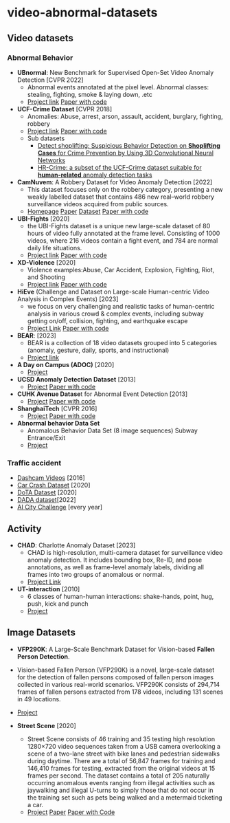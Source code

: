 # video-abnormal-datasets
## Video datasets

### Abnormal Behavior

* **UBnormal**: New Benchmark for Supervised Open-Set Video Anomaly Detection [CVPR 2022]
  * Abnormal events annotated at the pixel level. Abnormal classes: stealing, fighting, smoke & laying down, .etc
  * [Project link]( https://github.com/lilygeorgescu/UBnormal/) [Paper with code](https://paperswithcode.com/dataset/ubnormal)
* **UCF-Crime Dataset** [CVPR 2018]
  * Anomalies: Abuse, arrest, arson, assault, accident, burglary, fighting, robbery 
  * [Project link](https://www.crcv.ucf.edu/research/real-world-anomaly-detection-in-surveillance-videos/) [Paper with code](https://paperswithcode.com/sota/anomaly-detection-in-surveillance-videos-on)
  * Sub datasets
    * [Detect shoplifting: Suspicious Behavior Detection on **Shoplifting Cases** for Crime Prevention by Using 3D Convolutional Neural Networks](https://arxiv.org/pdf/2005.02142v1.pdf)
    * [HR-Crime:  a subset of the UCF-Crime dataset suitable for **human-related** anomaly detection tasks](https://arxiv.org/pdf/2108.00246v1.pdf)
* **CamNuvem**: A Robbery Dataset for Video Anomaly Detection [2022] 
  * This dataset focuses only on the robbery category, presenting a new weakly labelled dataset that contains 486 new real–world robbery surveillance videos acquired from public sources.
  * [Homepage](https://www.mdpi.com/1424-8220/22/24/10016) [Paper](https://www.mdpi.com/1424-8220/22/24/10016) [Dataset](https://drive.google.com/drive/folders/1LA5OYMXG8rmymJaZ-Moji6Ke6YNGuAyF?usp=sharing) [Paper with code](https://paperswithcode.com/dataset/camnuvem-dataset)
* **UBI-Fights** [2020]
  * the UBI-Fights dataset is a unique new large-scale dataset of 80 hours of video fully annotated at the frame level. Consisting of 1000 videos, where 216 videos contain a fight event, and 784 are normal daily life situations.
  * [Project link](http://socia-lab.di.ubi.pt/EventDetection/) [Paper with code](https://paperswithcode.com/dataset/ubi-fights)
* **XD-Violence** [2020]
  * Violence examples:Abuse, Car Accident, Explosion, Fighting, Riot, and Shooting
  * [Project link](https://roc-ng.github.io/XD-Violence/) [Paper with code](https://paperswithcode.com/dataset/xd-violence)
* **HiEve** (Challenge and Dataset on Large-scale Human-centric Video Analysis in Complex Events) [2023]
  * we focus on very challenging and realistic tasks of human-centric analysis in various crowd & complex events, including subway getting on/off, collision, fighting, and earthquake escape
  * [Project Link](http://humaninevents.org/) [Paper with code](https://paperswithcode.com/dataset/hieve)
* **BEAR**: [2023]
  * BEAR is a collection of 18 video datasets grouped into 5 categories (anomaly, gesture, daily, sports, and instructional)
  * [Project link](https://github.com/andongdeng/bear)
* **A Day on Campus (ADOC)** [2020]
  *  [Project](http://qil.uh.edu/main/datasets/) 
* **UCSD Anomaly Detection Dataset** [2013]
  *  [Project](http://www.svcl.ucsd.edu/projects/anomaly/dataset.htm)  [Paper with code](https://paperswithcode.com/dataset/ucsd)
* **CUHK Avenue Datase**t for Abnormal Event Detection [2013]
  *  [Project](http://www.cse.cuhk.edu.hk/leojia/projects/detectabnormal/dataset.html) [Paper with code](https://paperswithcode.com/dataset/chuk-avenue)
* **ShanghaiTech** [CVPR 2016]
  *  [Project](https://github.com/desenzhou/ShanghaiTechDataset) [Paper with code](https://paperswithcode.com/dataset/shanghaitech)
* **Abnormal behavior Data Set**
  * Anomalous Behavior Data Set (8 image sequences)  Subway Entrance/Exit
  * [Project](https://vision.eecs.yorku.ca/research/anomalous-behaviour-data/)

### Traffic accident

* [Dashcam Videos](https://aliensunmin.github.io/project/dashcam/) [2016] 
* [Car Crash Dataset]( https://github.com/Cogito2012/CarCrashDataset) [2020]
* [DoTA Dataset](https://github.com/MoonBlvd/Detection-of-Traffic-Anomaly) [2020]
* [DADA dataset](https://github.com/JWFangit/LOTVS-DADA)[2022]
* [AI City Challenge](https://www.aicitychallenge.org/2023-challenge-tracks/) [every year] 

## Activity

* **CHAD**: Charlotte Anomaly Dataset [2023]
  * CHAD is high-resolution, multi-camera dataset for surveillance video anomaly detection. It includes bounding box, Re-ID, and pose annotations, as well as frame-level anomaly labels, dividing all frames into two groups of anomalous or normal. 
  * [Project Link](https://github.com/TeCSAR-UNCC/CHAD)
* **UT-interaction** [2010]
  *  6 classes of human-human interactions: shake-hands, point, hug, push, kick and punch
  *  [Project](https://cvrc.ece.utexas.edu/SDHA2010/Human_Interaction.html)



## Image Datasets

*  **VFP290K**: A Large-Scale Benchmark Dataset for Vision-based **Fallen Person Detection**. 
  * Vision-based Fallen Person (VFP290K) is a novel, large-scale dataset for the detection of fallen persons composed of fallen person images collected in various real-world scenarios. VFP290K consists of 294,714 frames of fallen persons extracted from 178 videos, including 131 scenes in 49 locations.
  * [Project](https://sites.google.com/view/dash-vfp300k/home)

* **Street Scene** [2020]
  * Street Scene consists of 46 training and 35 testing high resolution 1280×720 video sequences taken from a USB camera overlooking a scene of a two-lane street with bike lanes and pedestrian sidewalks during daytime. There are a total of 56,847 frames for training and 146,410 frames for testing, extracted from the original videos at 15 frames per second. The dataset contains a total of 205 naturally occurring anomalous events ranging from illegal activities such as jaywalking and illegal U-turns to simply those that do not occur in the training set such as pets being walked and a metermaid ticketing a car.
  * [Project](https://www.merl.com/demos/video-anomaly-detection) [Paper](https://www.merl.com/publications/docs/TR2020-017.pdf) [Paper with Code](https://paperswithcode.com/dataset/street-scene)
